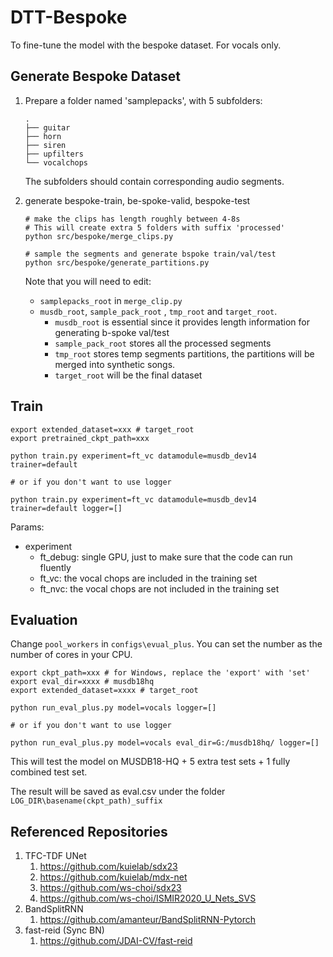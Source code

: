 # DTT-Bespoke

To fine-tune the model with the bespoke dataset. For vocals only.



## Generate Bespoke Dataset

1. Prepare a folder named 'samplepacks', with 5 subfolders:
    ```
    .
    ├── guitar
    ├── horn
    ├── siren
    ├── upfilters
    └── vocalchops
    ```

    The subfolders should contain corresponding audio segments.



2. generate bespoke-train, be-spoke-valid, bespoke-test

   ```
   # make the clips has length roughly between 4-8s
   # This will create extra 5 folders with suffix 'processed'
   python src/bespoke/merge_clips.py
   
   # sample the segments and generate bspoke train/val/test
   python src/bespoke/generate_partitions.py
   ```

   Note that you will need to edit:

   - ```samplepacks_root``` in ```merge_clip.py```
   - ```musdb_root```, ```sample_pack_root``` , ```tmp_root``` and ```target_root```.
     - ```musdb_root``` is essential since it provides length information for generating b-spoke val/test
     - ```sample_pack_root``` stores all the processed segments
     - ```tmp_root``` stores temp segments partitions, the partitions will be merged into synthetic songs.
     - ```target_root``` will be the final dataset



## Train

```
export extended_dataset=xxx # target_root
export pretrained_ckpt_path=xxx

python train.py experiment=ft_vc datamodule=musdb_dev14 trainer=default

# or if you don't want to use logger

python train.py experiment=ft_vc datamodule=musdb_dev14 trainer=default logger=[]
```

Params:

- experiment
  - ft_debug: single GPU, just to make sure that the code can run fluently
  - ft_vc: the vocal chops are included in the training set
  - ft_nvc: the vocal chops are not included in the training set



## Evaluation

Change ```pool_workers``` in ```configs\evual_plus```. You can set the number as the number of cores in your CPU.

```
export ckpt_path=xxx # for Windows, replace the 'export' with 'set'
export eval_dir=xxxx # musdb18hq
export extended_dataset=xxxx # target_root

python run_eval_plus.py model=vocals logger=[]

# or if you don't want to use logger

python run_eval_plus.py model=vocals eval_dir=G:/musdb18hq/ logger=[]
```

This will test the model on MUSDB18-HQ + 5 extra test sets + 1 fully combined test set.

The result will be saved as eval.csv under the folder  ```LOG_DIR\basename(ckpt_path)_suffix```



## Referenced Repositories

1. TFC-TDF UNet
   1. https://github.com/kuielab/sdx23
   2. https://github.com/kuielab/mdx-net
   3. https://github.com/ws-choi/sdx23
   4. https://github.com/ws-choi/ISMIR2020_U_Nets_SVS
2. BandSplitRNN
   1. https://github.com/amanteur/BandSplitRNN-Pytorch
3. fast-reid (Sync BN)
   1. https://github.com/JDAI-CV/fast-reid






